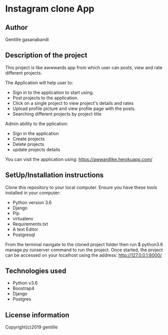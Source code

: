 # Instagram clone App

## Author

Gentille gasanabandi

## Description of the project

This project is like awwwards app from which user can posts, view and rate different projects.

The Application will help user to:
- Sign in to the application to start using.
- Post projects to the application.
- Click on a single project to view project's details and rates
- Upload profile picture and view profile page with the posts.
- Searching  different projects by project title

Admin ability to the pplication:

- Sign in the application
- Create projects
- Delete projects
- update projects details 


You can visit the application using: https://awwardlike.herokuapp.com/

## SetUp/Installation instructions

Clone this repository to your local computer.
Ensure you have these tools installed in your computer:
* Python version 3.6 
* Django
* Pip
* virtualenv
* Requirements.txt
* A text  Editor
* Postgresql


From the terminal navigate to the cloned project folder  then run $ python3.6 manage.py runserver command  to run the  project.
Once started, the project can be accessed on your localhost using the address: http://127.0.0.1:8000/

## Technologies used

* Python v3.6
* Boostrap4
* Django
* Postgres

## License information
  
Copyright(c)2019 gentille